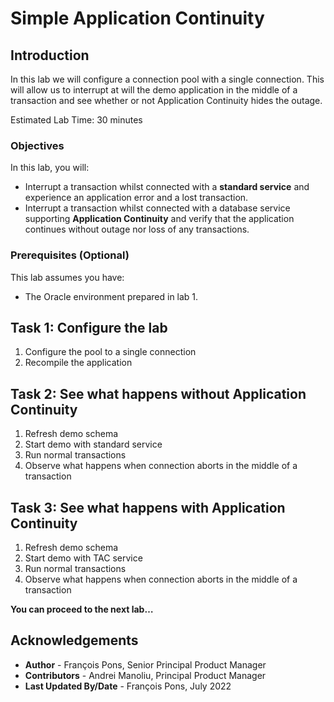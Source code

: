 # Simple Application Continuity

## Introduction

In this lab we will configure a connection pool with a single connection. This will allow us to interrupt at will the demo application in the middle of a transaction and see whether or not Application Continuity hides the outage.

Estimated Lab Time: 30 minutes


### Objectives

In this lab, you will:

* Interrupt a transaction whilst connected with a **standard service** and experience an application error and a lost transaction.
* Interrupt a transaction whilst connected with a database service supporting **Application Continuity** and verify that the application continues without outage nor loss of any transactions.

### Prerequisites (Optional)

This lab assumes you have:
* The Oracle environment prepared in lab 1.


## Task 1: Configure the lab

1. Configure the pool to a single connection
2. Recompile the application


## Task 2: See what happens **without** Application Continuity

1. Refresh demo schema
2. Start demo with standard service
3. Run normal transactions
4. Observe what happens when connection aborts in the middle of a transaction


## Task 3: See what happens **with** Application Continuity

1. Refresh demo schema
2. Start demo with TAC service
3. Run normal transactions
4. Observe what happens when connection aborts in the middle of a transaction


**You can proceed to the next lab…**


## Acknowledgements
* **Author** - François Pons, Senior Principal Product Manager
* **Contributors** - Andrei Manoliu, Principal Product Manager
* **Last Updated By/Date** - François Pons, July 2022

